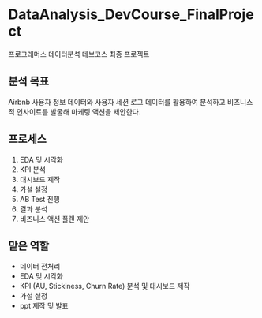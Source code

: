 # DataAnalysis_DevCourse_FinalProject
프로그래머스 데이터분석 데브코스 최종 프로젝트 

## 분석 목표
Airbnb 사용자 정보 데이터와 사용자 세션 로그 데이터를 활용하여 분석하고 비즈니스적 인사이트를 발굴해 마케팅 액션을 제안한다.

## 프로세스
1. EDA 및 시각화
2. KPI 분석
3. 대시보드 제작
4. 가설 설정
5. AB Test 진행
6. 결과 분석
7. 비즈니스 액션 플랜 제안

## 맡은 역할
- 데이터 전처리
- EDA 및 시각화
- KPI (AU, Stickiness, Churn Rate) 분석 및 대시보드 제작
- 가설 설정
- ppt 제작 및 발표
